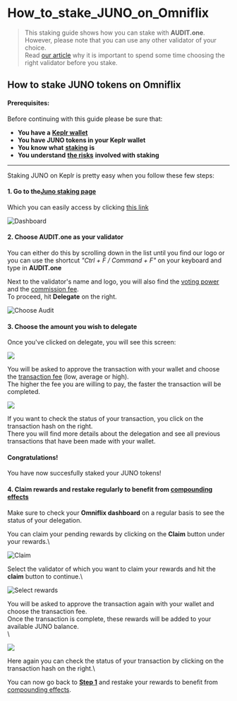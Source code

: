 # How\_to\_stake\_JUNO\_on\_Omniflix

> This staking guide shows how you can stake with **AUDIT.one**.\
> However, please note that you can use any other validator of your choice.\
> Read [our article](importance\_of\_choosing\_the\_right\_validator.md) why it is important to spend some time choosing the right validator before you stake.

## How to stake JUNO tokens on Omniflix

#### Prerequisites:

Before continuing with this guide please be sure that:

* **You have a** [**Keplr wallet**](../crypto-wallets/how\_to\_create\_a\_keplr\_wallet.md)
* **You have JUNO tokens in your Keplr wallet**
* **You know what** [**staking**](what\_is\_staking.md) **is**
* **You understand** [**the risks**](risks\_of\_staking.md) **involved with staking**

***

Staking JUNO on Keplr is pretty easy when you follow these few steps:

#### **1. Go to the**[**Juno staking page**](https://juno.omniflix.co/stake)

Which you can easily access by clicking [this link](https://juno.omniflix.co/stake)

![Dashboard](https://user-images.githubusercontent.com/95366163/149303924-8a845685-0c50-4cc6-afe0-bc68a8a6bab2.png)

#### **2. Choose AUDIT.one as your validator**

You can either do this by scrolling down in the list until you find our logo or you can use the shortcut _"Ctrl + F / Command + F"_ on your keyboard and type in **AUDIT.one**

Next to the validator's name and logo, you will also find the [voting power](voting\_power.md) and the [commission fee](validator\_fee.md).\
To proceed, hit **Delegate** on the right.

![Choose Audit](https://user-images.githubusercontent.com/95366163/149304163-52977afb-41bf-4211-b43c-3154d78ea028.png)

#### **3. Choose the amount you wish to delegate**

Once you've clicked on delegate, you will see this screen:

![](https://user-images.githubusercontent.com/95366163/149305133-133413a5-d356-4707-ab42-1621418b7abc.png)

You will be asked to approve the transaction with your wallet and choose the [transaction fee](transaction\_fees.md) (low, average or high).\
The higher the fee you are willing to pay, the faster the transaction will be completed.

![](https://user-images.githubusercontent.com/95366163/149306085-c9da2588-e796-480f-b698-48654273d5af.png)

If you want to check the status of your transaction, you click on the transaction hash on the right.\
There you will find more details about the delegation and see all previous transactions that have been made with your wallet.

#### **Congratulations!**

You have now succesfully staked your JUNO tokens!

#### **4. Claim rewards and restake regularly to benefit from** [**compounding effects**](compounding\_interest.md)

Make sure to check your **Omniflix dashboard** on a regular basis to see the status of your delegation.

You can claim your pending rewards by clicking on the **Claim** button under your rewards.\


![Claim](https://user-images.githubusercontent.com/95366163/149306381-d484baec-0d0c-4890-8740-76333ae62138.png)

Select the validator of which you want to claim your rewards and hit the **claim** button to continue.\


![Select rewards](https://user-images.githubusercontent.com/95366163/149306982-0a1281d2-4017-4176-bbeb-5bea01d13779.png)

You will be asked to approve the transaction again with your wallet and choose the transaction fee.\
Once the transaction is complete, these rewards will be added to your available JUNO balance.\
\


![](https://user-images.githubusercontent.com/95366163/149306790-198808f0-6a95-430d-bf77-340a52c6dba0.png)

Here again you can check the status of your transaction by clicking on the transaction hash on the right.\


You can now go back to [**Step 1**](how\_to\_stake\_juno\_on\_omniflix.md#step1) and restake your rewards to benefit from [compounding effects](compounding\_interest.md).
